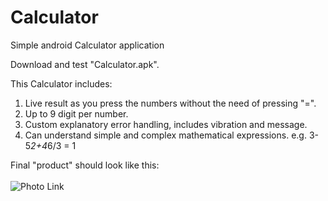 # Calculator
Simple android Calculator application

Download and test "Calculator.apk".

This Calculator includes:
1. Live result as you press the numbers without the need of pressing "=".
2. Up to 9 digit per number.
3. Custom explanatory error handling, includes vibration and message.
4. Can understand simple and complex mathematical expressions.
e.g. 3-5*2+4*6/3 = 1

Final "product" should look like this:
<br><br>
![Photo Link](http://i.epvpimg.com/vmgabab.jpg)
